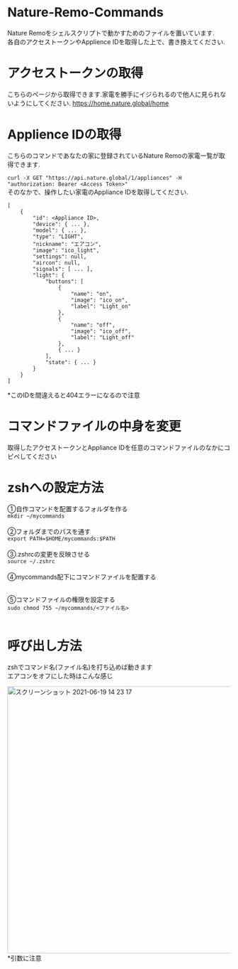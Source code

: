 # Nature-Remo-Commands
Nature Remoをシェルスクリプトで動かすためのファイルを置いています.<br>
各自のアクセストークンやApplience IDを取得した上で、書き換えてください.

# アクセストークンの取得
こちらのページから取得できます.家電を勝手にイジられるので他人に見られないようにしてください.
https://home.nature.global/home


# Applience IDの取得
こちらのコマンドであなたの家に登録されているNature Remoの家電一覧が取得できます.

```curl -X GET "https://api.nature.global/1/appliances" -H "authorization: Bearer <Access Token>"```
<br>そのなかで、操作したい家電のAppliance IDを取得してください.
```
[
    {
        "id": <Appliance ID>,
        "device": { ... },
        "model": { ... },
        "type": "LIGHT",
        "nickname": "エアコン",
        "image": "ico_light",
        "settings": null,
        "aircon": null,
        "signals": [ ... ],
        "light": {
            "buttons": [
                {
                    "name": "on",
                    "image": "ico_on",
                    "label": "Light_on"
                },
                {
                    "name": "off",
                    "image": "ico_off",
                    "label": "Light_off"
                },
                { ... }
            ],
            "state": { ... }
        }
    }
]
```
*このIDを間違えると404エラーになるので注意

# コマンドファイルの中身を変更
取得したアクセストークンとAppliance IDを任意のコマンドファイルのなかにコピペしてください

# zshへの設定方法
①自作コマンドを配置するフォルダを作る<br>
```mkdir ~/mycommands```<br>
<br>
②フォルダまでのパスを通す<br>
```export PATH=$HOME/mycommands:$PATH```<br>
<br>
③.zshrcの変更を反映させる<br>
```source ~/.zshrc```<br>
<br>
④mycommands配下にコマンドファイルを配置する<br>
<br>

⑤コマンドファイルの権限を設定する<br>
```sudo chmod 755 ~/mycommands/<ファイル名>```<br>
<br>

# 呼び出し方法
zshでコマンド名(ファイル名)を打ち込めば動きます
<br>
エアコンをオフにした時はこんな感じ

<img width="601" alt="スクリーンショット 2021-06-19 14 23 17" src="https://user-images.githubusercontent.com/47593288/122631887-ff1e0380-d109-11eb-8c3a-adecf28763b9.png">

<br>
*引数に注意
